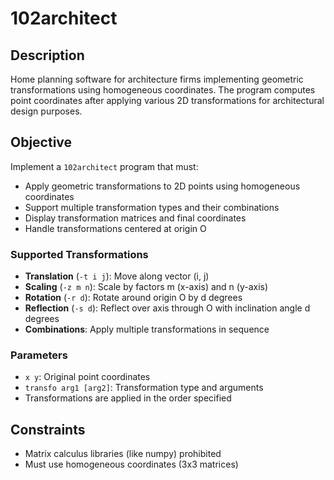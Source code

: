 # 102architect

## Description

Home planning software for architecture firms implementing geometric transformations using homogeneous coordinates. The program computes point coordinates after applying various 2D transformations for architectural design purposes.

## Objective

Implement a `102architect` program that must:
- Apply geometric transformations to 2D points using homogeneous coordinates
- Support multiple transformation types and their combinations
- Display transformation matrices and final coordinates
- Handle transformations centered at origin O

### Supported Transformations

- **Translation** (`-t i j`): Move along vector (i, j)
- **Scaling** (`-z m n`): Scale by factors m (x-axis) and n (y-axis)
- **Rotation** (`-r d`): Rotate around origin O by d degrees
- **Reflection** (`-s d`): Reflect over axis through O with inclination angle d degrees
- **Combinations**: Apply multiple transformations in sequence

### Parameters

- `x y`: Original point coordinates
- `transfo arg1 [arg2]`: Transformation type and arguments
- Transformations are applied in the order specified

## Constraints
- Matrix calculus libraries (like numpy) prohibited
- Must use homogeneous coordinates (3x3 matrices)
